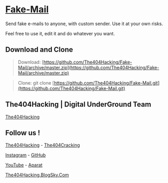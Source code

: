 [Fake-Mail](https://github.com/The404Hacking/Fake-Mail)
=========

Send fake e-mails to anyone, with custom sender. Use it at your own risks. 

Feel free to use it, edit it and do whatever you want.

## Download and Clone
> Download: [https://github.com/The404Hacking/Fake-Mail/archive/master.zip](https://github.com/The404Hacking/Fake-Mail/archive/master.zip)

> Clone: git clone [https://github.com/The404Hacking/Fake-Mail.git](https://github.com/The404Hacking/Fake-Mail.git)

## The404Hacking | Digital UnderGround Team
[The404Hacking](https://T.me/The404Hacking)

## Follow us !
[The404Hacking](https://T.me/The404Hacking) - [The404Cracking](https://T.me/The404Cracking)

[Instagram](https://instagram.com/The404Hacking) - [GitHub](https://github.com/The404Hacking)

[YouTube](http://yon.ir/youtube404) - [Aparat](http://www.aparat.com/The404Hacking)

[The404Hacking.BlogSky.Com](http://the404hacking.blogsky.com)
